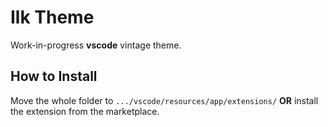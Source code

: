 # Ilk Theme
Work-in-progress **vscode** vintage theme.

## How to Install
Move the whole folder to ```.../vscode/resources/app/extensions/``` **OR** install the extension from the marketplace.
